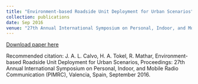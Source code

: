 ```yaml
---
title: "Environment-based Roadside Unit Deployment for Urban Scenarios"
collection: publications
date: Sep 2016
venue: "27th Annual International Symposium on Personal, Indoor, and Mobile Radio Communication (PIMRC)"
---
```


[Download paper here](http://JoseALeon.github.io/files/PIMRC16.pdf)

Recommended citation: J. A. L. Calvo, H. A. Tokel, R. Mathar, Environment-based Roadside Unit Deployment for Urban Scenarios, Proceedings: 27th Annual International Symposium on Personal, Indoor, and Mobile Radio Communication (PIMRC), Valencia, Spain, September 2016.